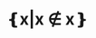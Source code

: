 ﻿---
title: ❴x|x ∉ x❵
---
<script src="https://yjian012.github.io/Yi-blog/scripts.js"></script>
<link rel="stylesheet" href="https://yjian012.github.io/Yi-blog/styles.css">
